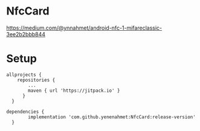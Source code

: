 # NfcCard

https://medium.com/@ynnahmet/android-nfc-1-mifareclassic-3ee2b2bbb844


# Setup

    allprojects {
	  	repositories {
	  		...
		  	maven { url 'https://jitpack.io' }
		  }
	  }
  
  	dependencies {
	        implementation 'com.github.yenenahmet:NfcCard:release-version'
	  }
